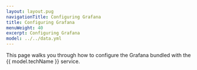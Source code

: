 ```yaml
---
layout: layout.pug
navigationTitle: Configuring Grafana
title: Configuring Grafana
menuWeight: 40
excerpt: Configuring Grafana
model: ../../data.yml
---
```


This page walks you through how to configure the Grafana bundled with the {{ model.techName }} service.
